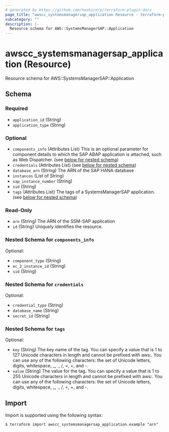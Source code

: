 ```yaml
---
# generated by https://github.com/hashicorp/terraform-plugin-docs
page_title: "awscc_systemsmanagersap_application Resource - terraform-provider-awscc"
subcategory: ""
description: |-
  Resource schema for AWS::SystemsManagerSAP::Application
---
```


# awscc_systemsmanagersap_application (Resource)

Resource schema for AWS::SystemsManagerSAP::Application



<!-- schema generated by tfplugindocs -->
## Schema

### Required

- `application_id` (String)
- `application_type` (String)

### Optional

- `components_info` (Attributes List) This is an optional parameter for component details to which the SAP ABAP application is attached, such as Web Dispatcher. (see [below for nested schema](#nestedatt--components_info))
- `credentials` (Attributes List) (see [below for nested schema](#nestedatt--credentials))
- `database_arn` (String) The ARN of the SAP HANA database
- `instances` (List of String)
- `sap_instance_number` (String)
- `sid` (String)
- `tags` (Attributes List) The tags of a SystemsManagerSAP application. (see [below for nested schema](#nestedatt--tags))

### Read-Only

- `arn` (String) The ARN of the SSM-SAP application
- `id` (String) Uniquely identifies the resource.

<a id="nestedatt--components_info"></a>
### Nested Schema for `components_info`

Optional:

- `component_type` (String)
- `ec_2_instance_id` (String)
- `sid` (String)


<a id="nestedatt--credentials"></a>
### Nested Schema for `credentials`

Optional:

- `credential_type` (String)
- `database_name` (String)
- `secret_id` (String)


<a id="nestedatt--tags"></a>
### Nested Schema for `tags`

Optional:

- `key` (String) The key name of the tag. You can specify a value that is 1 to 127 Unicode characters in length and cannot be prefixed with aws:. You can use any of the following characters: the set of Unicode letters, digits, whitespace, _, ., /, =, +, and -.
- `value` (String) The value for the tag. You can specify a value that is 1 to 255 Unicode characters in length and cannot be prefixed with aws:. You can use any of the following characters: the set of Unicode letters, digits, whitespace, _, ., /, =, +, and -.

## Import

Import is supported using the following syntax:

```shell
$ terraform import awscc_systemsmanagersap_application.example "arn"
```
